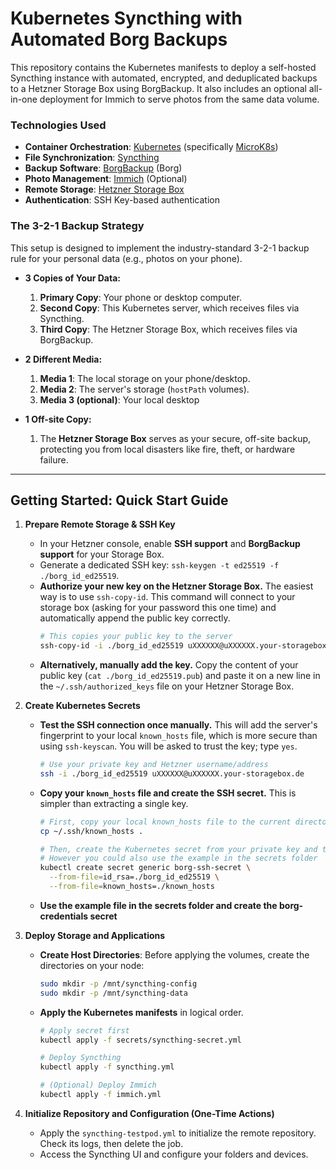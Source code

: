 # Kubernetes Syncthing with Automated Borg Backups

This repository contains the Kubernetes manifests to deploy a self-hosted Syncthing instance with automated, encrypted, and deduplicated backups to a Hetzner Storage Box using BorgBackup. It also includes an optional all-in-one deployment for Immich to serve photos from the same data volume.

### Technologies Used
* **Container Orchestration**: [Kubernetes](https://kubernetes.io/) (specifically [MicroK8s](https://microk8s.io/))
* **File Synchronization**: [Syncthing](https://syncthing.net/)
* **Backup Software**: [BorgBackup](https://www.borgbackup.org/) (Borg)
* **Photo Management**: [Immich](https://immich.app/) (Optional)
* **Remote Storage**: [Hetzner Storage Box](https://www.hetzner.com/storage/storage-box)
* **Authentication**: SSH Key-based authentication

### The 3-2-1 Backup Strategy

This setup is designed to implement the industry-standard 3-2-1 backup rule for your personal data (e.g., photos on your phone).

* **3 Copies of Your Data:**
    1.  **Primary Copy**: Your phone or desktop computer.
    2.  **Second Copy**: This Kubernetes server, which receives files via Syncthing.
    3.  **Third Copy**: The Hetzner Storage Box, which receives files via BorgBackup.

* **2 Different Media:**
    1.  **Media 1**: The local storage on your phone/desktop.
    2.  **Media 2**: The server's storage (`hostPath` volumes).
    3.  **Media 3 (optional)**: Your local desktop 

* **1 Off-site Copy:**
    1.  The **Hetzner Storage Box** serves as your secure, off-site backup, protecting you from local disasters like fire, theft, or hardware failure.

---

## Getting Started: Quick Start Guide

1.  **Prepare Remote Storage & SSH Key**
    * In your Hetzner console, enable **SSH support** and **BorgBackup support** for your Storage Box.
    * Generate a dedicated SSH key: `ssh-keygen -t ed25519 -f ./borg_id_ed25519`.
    * **Authorize your new key on the Hetzner Storage Box.** The easiest way is to use `ssh-copy-id`. This command will connect to your storage box (asking for your password this one time) and automatically append the public key correctly.
        ```bash
        # This copies your public key to the server
        ssh-copy-id -i ./borg_id_ed25519 uXXXXXX@uXXXXXX.your-storagebox.de
        ```
    * **Alternatively, manually add the key.** Copy the content of your public key (`cat ./borg_id_ed25519.pub`) and paste it on a new line in the `~/.ssh/authorized_keys` file on your Hetzner Storage Box.

2.  **Create Kubernetes Secrets**
    * **Test the SSH connection once manually.** This will add the server's fingerprint to your local `known_hosts` file, which is more secure than using `ssh-keyscan`. You will be asked to trust the key; type `yes`.
        ```bash
        # Use your private key and Hetzner username/address
        ssh -i ./borg_id_ed25519 uXXXXXX@uXXXXXX.your-storagebox.de
        ```
    * **Copy your `known_hosts` file and create the SSH secret.** This is simpler than extracting a single key.
        ```bash
        # First, copy your local known_hosts file to the current directory
        cp ~/.ssh/known_hosts .

        # Then, create the Kubernetes secret from your private key and the copied file
        # However you could also use the example in the secrets folder
        kubectl create secret generic borg-ssh-secret \
          --from-file=id_rsa=./borg_id_ed25519 \
          --from-file=known_hosts=./known_hosts
        ```
    * **Use the example file in the secrets folder and create the borg-credentials secret**
3.  **Deploy Storage and Applications**
    * **Create Host Directories**: Before applying the volumes, create the directories on your node:
      ```bash
      sudo mkdir -p /mnt/syncthing-config
      sudo mkdir -p /mnt/syncthing-data
      ```
    * **Apply the Kubernetes manifests** in logical order.
      ```bash
      # Apply secret first
      kubectl apply -f secrets/syncthing-secret.yml

      # Deploy Syncthing
      kubectl apply -f syncthing.yml
      
      # (Optional) Deploy Immich
      kubectl apply -f immich.yml
      ```

4.  **Initialize Repository and Configuration (One-Time Actions)**
    * Apply the `syncthing-testpod.yml` to initialize the remote repository. Check its logs, then delete the job.
    * Access the Syncthing UI and configure your folders and devices.